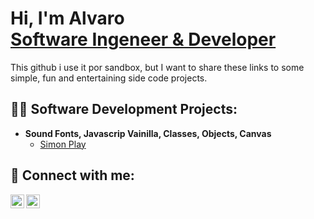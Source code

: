 <h1>Hi, I'm Alvaro <br/><a href="https://github.com/pachalala">Software Ingeneer & Developer</a></h1>

<p>This github i use it por sandbox, but I want to share these links to some simple, fun and entertaining side code projects.</p>

<h2>👨‍💻 Software Development Projects:</h2>

- <b>Sound Fonts, Javascrip Vainilla, Classes, Objects, Canvas</b>
  - [Simon Play]( https://pachalala.github.io/SimonPlay/)

 

<h2> 🤳 Connect with me:</h2>

[<img align="left" alt="Alvaro Yanes | LinkedIn" width="22px" src="https://cdn.jsdelivr.net/npm/simple-icons@v3/icons/linkedin.svg" />][linkedin]
[<img align="left" alt="Alvaro Yanes | Facebook" width="22px" src="https://cdn.jsdelivr.net/npm/simple-icons@v3/icons/facebook.svg" />][Facebook]
 
[linkedin]: https://www.linkedin.com/in/alvaro-yanes-57567315/
[Facebook]: https://www.facebook.com/pachalala/


<!--
**pachalala/pachalala** is a ✨ _special_ ✨ repository because its `README.md` (this file) appears on your GitHub profile.

Here are some ideas to get you started:

- 🔭 I’m currently working on ...
- 🌱 I’m currently learning ...
- 👯 I’m looking to collaborate on ...
- 🤔 I’m looking for help with ...
- 💬 Ask me about ...
- 📫 How to reach me: ...
- 😄 Pronouns: ...
- ⚡ Fun fact: ...
-->
